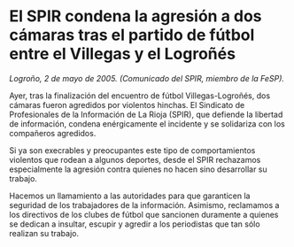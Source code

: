 # El SPIR condena la agresión a dos cámaras tras el partido de fútbol entre el Villegas y el Logroñés

*Logroño, 2 de mayo de 2005. (Comunicado del SPIR, miembro de la FeSP).*

Ayer, tras la finalización del encuentro de fútbol Villegas-Logroñés, dos cámaras fueron agredidos por violentos hinchas. El Sindicato de Profesionales de la Información de La Rioja (SPIR), que defiende la libertad de información, condena enérgicamente el incidente y se solidariza con los compañeros agredidos.

Si ya son execrables y preocupantes este tipo de comportamientos violentos que rodean a algunos deportes, desde el SPIR rechazamos especialmente la agresión contra quienes no hacen sino desarrollar su trabajo.

Hacemos un llamamiento a las autoridades para que garanticen la seguridad de los trabajadores de la información. Asimismo, reclamamos a los directivos de los clubes de fútbol que sancionen duramente a quienes se dedican a insultar, escupir y agredir a los periodistas que tan sólo realizan su trabajo.
